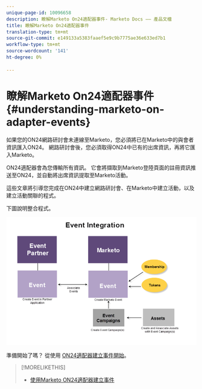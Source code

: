 ```yaml
---
unique-page-id: 10096658
description: 瞭解Marketo On24適配器事件- Marketo Docs —— 產品文檔
title: 瞭解Marketo On24適配器事件
translation-type: tm+mt
source-git-commit: e149133a5383faaef5e9c9b7775ae36e633ed7b1
workflow-type: tm+mt
source-wordcount: '141'
ht-degree: 0%

---
```



# 瞭解Marketo On24適配器事件 {#understanding-marketo-on-adapter-events}

如果您的ON24網路研討會未連線至Marketo，您必須將已在Marketo中的與會者資訊匯入ON24。 網路研討會後，您必須取得ON24中已有的出席資訊，再將它匯入Marketo。

ON24適配器會為您傳輸所有資訊。 它會將擷取到Marketo登陸頁面的註冊資訊推送至ON24，並自動將出席資訊提取至Marketo活動。

這些文章將引導您完成在ON24中建立網路研討會、在Marketo中建立活動，以及建立活動關聯的程式。

下圖說明整合程式。

![](assets/image2015-12-16-11-3a26-3a29.png)

準備開始了嗎？ 從使用 [ON24適配器建立事件開始](../../../../../product-docs/demand-generation/events/create-an-event/create-an-event-with-the-marketo-on24-adapter.md)。

>[!MORELIKETHIS]
>
>* [使用Marketo ON24適配器建立事件](../../../../../product-docs/demand-generation/events/create-an-event/create-an-event-with-the-marketo-on24-adapter.md)

>



